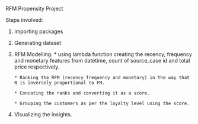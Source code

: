 RFM Propensity Project

Steps involved:

1. importing packages
2. Generating dataset
3. RFM Modelling:
       * using lambda function creating the recency, frequency and monetary features from datetime, count of source_case id and total price respectively.
   
       * Ranking the RFM (recency frequency and monetary) in the way that R is inversely proportional to FM.
   
       * Concating the ranks and converting it as a score.
   
       * Grouping the customers as per the loyalty level using the score.
   
5. Visualizing the insights.
